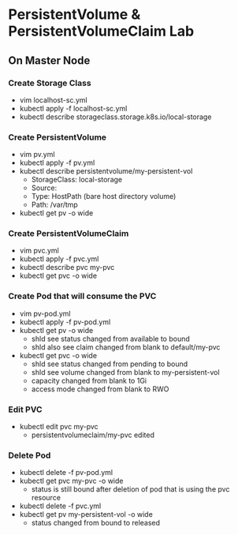 # PersistentVolume & PersistentVolumeClaim Lab

## On Master Node

### Create Storage Class

- vim localhost-sc.yml
- kubectl apply -f localhost-sc.yml
- kubectl describe storageclass.storage.k8s.io/local-storage

### Create PersistentVolume

- vim pv.yml
- kubectl apply -f pv.yml
- kubectl describe persistentvolume/my-persistent-vol
  - StorageClass: local-storage
  - Source:
  - Type: HostPath (bare host directory volume)
  - Path: /var/tmp
- kubectl get pv -o wide

### Create PersistentVolumeClaim

- vim pvc.yml
- kubectl apply -f pvc.yml
- kubectl describe pvc my-pvc
- kubectl get pvc -o wide

### Create Pod that will consume the PVC

- vim pv-pod.yml
- kubectl apply -f pv-pod.yml
- kubectl get pv -o wide
  - shld see status changed from available to bound
  - shld also see claim changed from blank to default/my-pvc
- kubectl get pvc -o wide
  - shld see status changed from pending to bound
  - shld see volume changed from blank to my-persistent-vol
  - capacity changed from blank to 1Gi
  - access mode changed from blank to RWO

### Edit PVC

- kubectl edit pvc my-pvc
  - persistentvolumeclaim/my-pvc edited

### Delete Pod

- kubectl delete -f pv-pod.yml
- kubectl get pvc my-pvc -o wide
  - status is still bound after deletion of pod that is using the pvc resource
- kubectl delete -f pvc.yml
- kubectl get pv my-persistent-vol -o wide
  - status changed from bound to released

